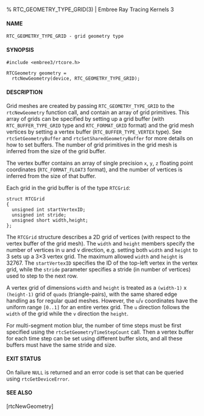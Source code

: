 % RTC_GEOMETRY_TYPE_GRID(3) | Embree Ray Tracing Kernels 3

#### NAME

    RTC_GEOMETRY_TYPE_GRID - grid geometry type

#### SYNOPSIS

    #include <embree3/rtcore.h>

    RTCGeometry geometry =
      rtcNewGeometry(device, RTC_GEOMETRY_TYPE_GRID);

#### DESCRIPTION

Grid meshes are created by passing `RTC_GEOMETRY_TYPE_GRID` to the
`rtcNewGeometry` function call, and contain an array of grid
primitives. This array of grids can be specified by setting up a
grid buffer (with `RTC_BUFFER_TYPE_GRID` type and `RTC_FORMAT_GRID` format)
and the grid mesh vertices by setting a vertex buffer
(`RTC_BUFFER_TYPE_VERTEX` type). See `rtcSetGeometryBuffer` and
`rtcSetSharedGeometryBuffer` for more details on how to set
buffers. The number of grid primitives in the grid mesh is inferred
from the size of the grid buffer.

The vertex buffer contains an array of single precision `x`, `y`, `z`
floating point coordinates (`RTC_FORMAT_FLOAT3` format), and the
number of vertices is inferred from the size of that buffer.

Each grid in the grid buffer is of the type `RTCGrid`:

    struct RTCGrid
    {
      unsigned int startVertexID;
      unsigned int stride;
      unsigned short width,height; 
    };

The `RTCGrid` structure describes a 2D grid of vertices (with respect
to the vertex buffer of the grid mesh). The `width` and `height`
members specify the number of vertices in u and v direction,
e.g. setting both `width` and `height` to 3 sets up a 3×3 vertex
grid. The maximum allowed `width` and `height` is 32767. The
`startVertexID` specifies the ID of the top-left vertex in the vertex
grid, while the `stride` parameter specifies a stride (in number of
vertices) used to step to the next row.

A vertex grid of dimensions `width` and `height` is treated as a
`(width-1)` x `(height-1)` grid of `quads` (triangle-pairs), with the
same shared edge handling as for regular quad meshes. However, the
`u`/`v` coordinates have the uniform range `[0..1]` for an entire
vertex grid. The `u` direction follows the `width` of the grid while
the `v` direction the `height`.

For multi-segment motion blur, the number of time steps must be first
specified using the `rtcSetGeometryTimeStepCount` call. Then a vertex
buffer for each time step can be set using different buffer slots, and
all these buffers must have the same stride and size.

#### EXIT STATUS

On failure `NULL` is returned and an error code is set that can be
queried using `rtcGetDeviceError`.

#### SEE ALSO

[rtcNewGeometry]
